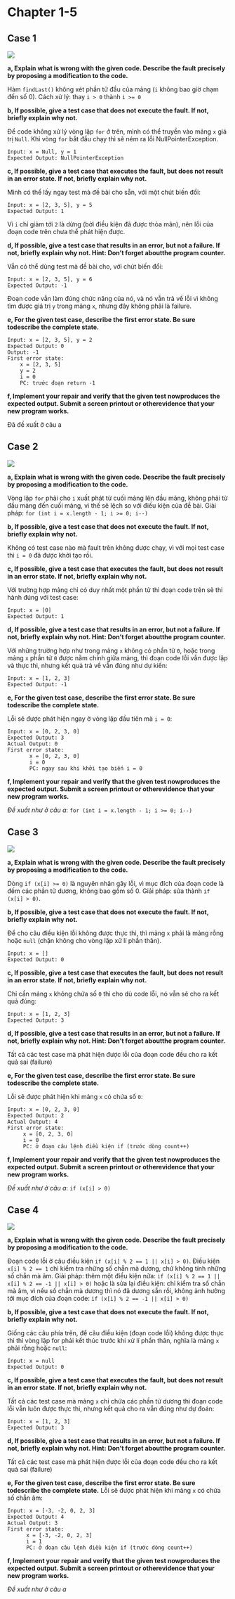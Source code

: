 # Chapter 1-5
## Case 1
![](Annotation2020-09-02222328.png)

**a, Explain what is wrong with the given code. Describe the fault precisely by proposing a modification to the code.**

Hàm ```findLast()``` không xét phần tử đầu của mảng (```i``` không bao giờ chạm đến số 0). Cách xử lý: thay ```i > 0``` thành ```i >= 0```

**b, If possible, give a test case that does not execute the fault. If not, briefly explain why not.**

Để code không xử lý vòng lặp ```for``` ở trên, mình có thể truyền vào mảng ```x``` giá trị ```Null```. Khi vòng ```for``` bắt đầu chạy thì sẽ ném ra lỗi NullPointerException.
```
Input: x = Null, y = 1
Expected Output: NullPointerException
```

**c, If possible, give a test case that executes the fault, but does not result in an error state. If not, briefly explain why not.**

Mình có thể lấy ngay test mà đề bài cho sẵn, với một chút biến đổi:
```
Input: x = [2, 3, 5], y = 5
Expected Output: 1
```

Vì ```i``` chỉ giảm tới ```2``` là dừng (bởi điều kiện đã được thỏa mãn), nên lỗi của đoạn code trên chưa thể phát hiện được.

**d, If possible, give  a  test  case  that  results  in  an  error,  but not a failure. If not, briefly explain why not. Hint: Don’t forget aboutthe program counter.**

Vẫn có thể dùng test mà đề bài cho, với chút biến đổi: 
```
Input: x = [2, 3, 5], y = 6
Expected Output: -1
```

Đoạn code vẫn làm đúng chức năng của nó, và nó vẫn trả về lỗi vì không tìm được giá trị ```y``` trong mảng ```x```, nhưng đây không phải là failure.

**e, For the given test case, describe the first error state. Be sure todescribe the complete state.**
```
Input: x = [2, 3, 5], y = 2
Expected Output: 0
Output: -1
First error state:
    x = [2, 3, 5]
    y = 2
    i = 0
    PC: trước đoạn return -1
```

**f, Implement  your  repair  and  verify  that  the  given  test  nowproduces the expected output. Submit a screen printout or otherevidence that your new program works.** 

Đã đề xuất ở câu a

## Case 2
![](Annotation2020-09-03215112.png)

**a, Explain what is wrong with the given code. Describe the fault precisely by proposing a modification to the code.**

Vòng lặp ```for``` phải cho ```i``` xuất phát từ cuối mảng lên đầu mảng, không phải từ đầu mảng đến cuối mảng, vì thế sẽ lệch so với điều kiện của đề bài. Giải pháp: ```for (int i = x.length - 1; i >= 0; i--)```

**b, If possible, give a test case that does not execute the fault. If not, briefly explain why not.**

Không có test case nào mà fault trên không được chạy, vì với mọi test case thì ```i = 0``` đã được khởi tạo rồi.

**c, If possible, give a test case that executes the fault, but does not result in an error state. If not, briefly explain why not.**

Với trường hợp mảng chỉ có duy nhất một phần tử thì đoạn code trên sẽ thi hành đúng với test case:
```
Input: x = [0]
Expected Output: 1
```

**d, If possible, give  a  test  case  that  results  in  an  error,  but not a failure. If not, briefly explain why not. Hint: Don’t forget aboutthe program counter.**

Với những trường hợp như trong mảng ```x``` không có phần tử ```0```, hoặc trong mảng ```x``` phần tử ```0``` được nằm chính giữa mảng, thì đoạn code lỗi vẫn được lặp và thực thi, nhưng kết quả trả về vẫn đúng như dự kiến:
```
Input: x = [1, 2, 3]
Expected Output: -1
```

**e, For the given test case, describe the first error state. Be sure todescribe the complete state.**

Lỗi sẽ được phát hiện ngay ở vòng lặp đầu tiên mà ```i = 0```:
```
Input: x = [0, 2, 3, 0]
Expected Output: 3
Actual Output: 0
First error state:
       x = [0, 2, 3, 0]
       i = 0
       PC: ngay sau khi khởi tạo biến i = 0
```

**f, Implement  your  repair  and  verify  that  the  given  test  nowproduces the expected output. Submit a screen printout or otherevidence that your new program works.** 

*Đề xuất như ở câu a*: ```for (int i = x.length - 1; i >= 0; i--)```

## Case 3
![](Annotation2020-09-03221212.png)

**a, Explain what is wrong with the given code. Describe the fault precisely by proposing a modification to the code.**

Dòng ```if (x[i] >= 0)``` là nguyên nhân gây lỗi, vì mục đích của đoạn code là đếm các phần tử dương, không bao gồm số 0. Giải pháp: sửa thành ```if (x[i] > 0)```.

**b, If possible, give a test case that does not execute the fault. If not, briefly explain why not.**

Để cho câu điều kiện lỗi không được thực thi, thì mảng ```x``` phải là mảng rỗng hoặc ```null``` (chặn không cho vòng lặp xử lí phần thân).
```
Input: x = []
Expected Output: 0
```

**c, If possible, give a test case that executes the fault, but does not result in an error state. If not, briefly explain why not.**

Chỉ cần mảng ```x``` không chứa số ```0``` thì cho dù code lỗi, nó vẫn sẽ cho ra kết quả đúng:
```
Input: x = [1, 2, 3]
Expected Output: 3
```

**d, If possible, give  a  test  case  that  results  in  an  error,  but not a failure. If not, briefly explain why not. Hint: Don’t forget aboutthe program counter.**
  
Tất cả các test case mà phát hiện được lỗi của đoạn code đều cho ra kết quả sai (failure)

**e, For the given test case, describe the first error state. Be sure todescribe the complete state.**

Lỗi sẽ được phát hiện khi mảng ```x``` có chứa số ```0```:
```
Input: x = [0, 2, 3, 0]
Expected Output: 2
Actual Output: 4
First error state:
     x = [0, 2, 3, 0]
     i = 0
     PC: ở đoạn câu lệnh điều kiện if (trước dòng count++)
```

**f, Implement  your  repair  and  verify  that  the  given  test  nowproduces the expected output. Submit a screen printout or otherevidence that your new program works.** 

*Đề xuất như ở câu a*: ```if (x[i] > 0)```

## Case 4
![](Annotation2020-09-03223332.png)

**a, Explain what is wrong with the given code. Describe the fault precisely by proposing a modification to the code.**

Đoạn code lỗi ở câu điều kiện ```if (x[i] % 2 == 1 || x[i] > 0)```. Điều kiện ```x[i] % 2 == 1``` chỉ kiểm tra những số chẵn mà dương, chứ không tính những số chẵn mà âm. Giải pháp: thêm một điều kiện nữa: 
```if (x[i] % 2 == 1 || x[i] % 2 == -1 || x[i] > 0)```
hoặc là sửa lại điều kiện: chỉ kiểm tra số chẵn mà âm, vì nếu số chẵn mà dương thì nó đã dương sẵn rồi, không ảnh hưởng tới mục đích của đoạn code:
```if (x[i] % 2 == -1 || x[i] > 0)```

**b, If possible, give a test case that does not execute the fault. If not, briefly explain why not.**

Giống các câu phía trên, để câu điều kiện (đoạn code lỗi) không được thực thi thì vòng lặp for phải kết thúc trước khi xử lí phần thân, nghĩa là mảng ```x``` phải rỗng hoặc ```null```:
```
Input: x = null
Expected Output: 0
```

**c, If possible, give a test case that executes the fault, but does not result in an error state. If not, briefly explain why not.**

Tất cả các test case mà mảng ```x``` chỉ chứa các phần tử dương thì đoạn code lỗi vẫn luôn được thực thi, nhưng kết quả cho ra vẫn đúng như dự đoán: 
```
Input: x = [1, 2, 3]
Expected Output: 3
```

 **d, If possible, give  a  test  case  that  results  in  an  error,  but not a failure. If not, briefly explain why not. Hint: Don’t forget aboutthe program counter.**

Tất cả các test case mà phát hiện được lỗi của đoạn code đều cho ra kết quả sai (failure)

**e, For the given test case, describe the first error state. Be sure todescribe the complete state.**
Lỗi sẽ được phát hiện khi mảng ```x``` có chứa số chẵn âm:
```
Input: x = [-3, -2, 0, 2, 3]
Expected Output: 4
Actual Output: 3
First error state:
      x = [-3, -2, 0, 2, 3]
      i = 1
      PC: ở đoạn câu lệnh điều kiện if (trước dòng count++)
```

**f, Implement  your  repair  and  verify  that  the  given  test  nowproduces the expected output. Submit a screen printout or otherevidence that your new program works.** 

*Đề xuất như ở câu a*